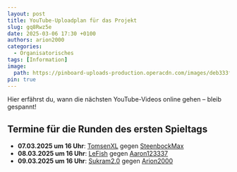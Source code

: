 ```yaml
---
layout: post
title: YouTube-Uploadplan für das Projekt
slug: gq8Rwz5e
date: 2025-03-06 17:30 +0100
authors: arion2000
categories:
  - Organisatorisches
tags: [Information]
image:
  path: https://pinboard-uploads-production.operacdn.com/images/deb333f5-0df0-4e86-8651-c84f08100fe0/95d41412-6f13-4e4b-8173-7badbf4c3d43/5bcec485-bf54-4d0a-9e13-7d18af81d2fc.png
pin: true
---
```

Hier erfährst du, wann die nächsten YouTube-Videos online gehen – bleib gespannt!

## Termine für die Runden des ersten Spieltags

- **07.03.2025 um 16 Uhr**: <u>TomsenXL</u> gegen <u>SteenbockMax</u>
- **08.03.2025 um 16 Uhr**: <u>LeFish</u> gegen <u>Aaron123337</u>
- **09.03.2025 um 16 Uhr**: <u>Sukram2.0</u> gegen <u>Arion2000</u>
